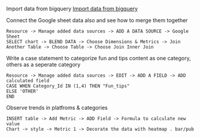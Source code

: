 Import data from bigquery
[Import data from bigquery](./1.JPG)

Connect the Google sheet data also and see how to merge them together
```
Resource -> Manage added data sources -> ADD A DATA SOURCE -> Google Sheet
SELECT chart -> BLEND DATA -> Choose Dimensions & Metrics -> Join Another Table -> Choose Table -> Choose Join Inner Join
```

Write a case statement to categorize fun and tips content as one category, others as a seperate category
```
Resource -> Manage added data sources -> EDIT -> ADD A FIELD -> ADD calculated field
CASE WHEN Category_Id IN (1,4) THEN "Fun_tips" 
ELSE 'OTHER'
END
```

Observe trends in platfroms & categories
```
INSERT table -> Add Metric -> ADD Field -> Formula to calculate new value
Chart -> style -> Metric 1 -> Decorate the data with heatmap . bar/pub
```
